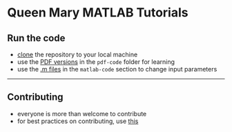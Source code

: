 # Queen Mary MATLAB Tutorials

## Run the code

* [clone](https://docs.github.com/en/free-pro-team@latest/github/creating-cloning-and-archiving-repositories/cloning-a-repository#cloning-a-repository-to-github-desktop) the repository to your local machine
* use the [PDF versions](https://github.com/mughees-asif/matlab-qmul/tree/master/session1-basics/pdf-code) in the `pdf-code` folder for learning
* use the [.m files](https://github.com/mughees-asif/matlab-qmul/tree/master/session1-basics/matlab-code) in the `matlab-code` section to change input parameters

------------------------------------------------

## Contributing

* everyone is more than welcome to contribute 
* for best practices on contributing, use [this](https://gist.github.com/MarcDiethelm/7303312)
